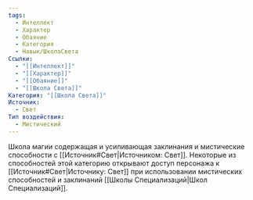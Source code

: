 ```yaml
---
tags:
  - Интеллект
  - Характер
  - Обаяние
  - Категория
  - Навык/ШколаСвета
Ссылки:
  - "[[Интеллект]]"
  - "[[Характер]]"
  - "[[Обаяние]]"
  - "[[Школа Света]]"
Категория: "[[Школа Света]]"
Источник:
  - Свет
Тип воздействия:
  - Мистический
---
```

Школа магии содержащая и усиливающая заклинания и мистические способности с [[Источник#Свет|Источником: Свет]]. Некоторые из способностей этой категорию открывают доступ персонажа к [[Источник#Свет|Источнику: Свет]] при использовании мистических способностей и заклинаний [[Школы Специализаций|Школ Специализаций]]. 